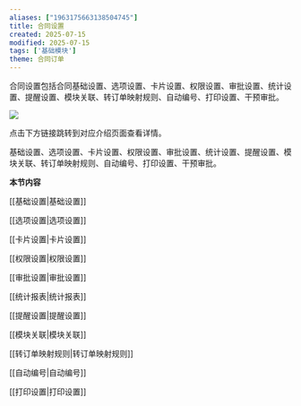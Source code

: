 ```yaml
---
aliases: ["1963175663138504745"]
title: 合同设置
created: 2025-07-15
modified: 2025-07-15
tags: ['基础模块']
theme: 合同订单
---
```


合同设置包括合同基础设置、选项设置、卡片设置、权限设置、审批设置、统计设置、提醒设置、模块关联、转订单映射规则、自动编号、打印设置、干预审批。

![](https://myhelpdoc.oss-cn-heyuan.aliyuncs.com/mdimages/81d403b9ca02bb1334032921d1279748.jpg)

点击下方链接跳转到对应介绍页面查看详情。

基础设置、选项设置、卡片设置、权限设置、审批设置、统计设置、提醒设置、模块关联、转订单映射规则、自动编号、打印设置、干预审批。

**本节内容**

[[基础设置|基础设置]]

[[选项设置|选项设置]]

[[卡片设置|卡片设置]]

[[权限设置|权限设置]]

[[审批设置|审批设置]]

[[统计报表|统计报表]]

[[提醒设置|提醒设置]]

[[模块关联|模块关联]]

[[转订单映射规则|转订单映射规则]]

[[自动编号|自动编号]]

[[打印设置|打印设置]]

